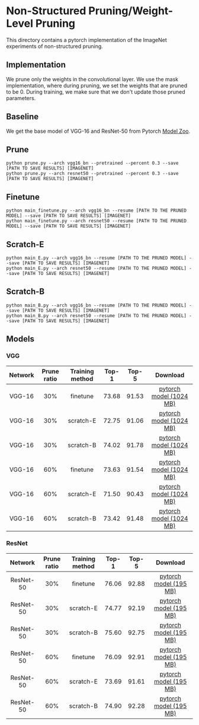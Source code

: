 # Non-Structured Pruning/Weight-Level Pruning

This directory contains a pytorch implementation of the ImageNet experiments of non-structured pruning.

## Implementation
We prune only the weights in the convolutional layer. We use the mask implementation, where during pruning, we set the weights that are pruned to be 0. During training, we make sure that we don't update those pruned parameters.

## Baseline
We get the base model of VGG-16 and ResNet-50 from Pytorch [Model Zoo](https://pytorch.org/docs/stable/torchvision/models.html).

## Prune
```
python prune.py --arch vgg16_bn --pretrained --percent 0.3 --save [PATH TO SAVE RESULTS] [IMAGENET]
python prune.py --arch resnet50 --pretrained --percent 0.3 --save [PATH TO SAVE RESULTS] [IMAGENET]
```

## Finetune
```
python main_finetune.py --arch vgg16_bn --resume [PATH TO THE PRUNED MODEL] --save [PATH TO SAVE RESULTS] [IMAGENET]
python main_finetune.py --arch resnet50 --resume [PATH TO THE PRUNED MODEL] --save [PATH TO SAVE RESULTS] [IMAGENET]
```

## Scratch-E
```
python main_E.py --arch vgg16_bn --resume [PATH TO THE PRUNED MODEL] --save [PATH TO SAVE RESULTS] [IMAGENET]
python main_E.py --arch resnet50 --resume [PATH TO THE PRUNED MODEL] --save [PATH TO SAVE RESULTS] [IMAGENET]
```

## Scratch-B
```
python main_B.py --arch vgg16_bn --resume [PATH TO THE PRUNED MODEL] --save [PATH TO SAVE RESULTS] [IMAGENET]
python main_B.py --arch resnet50 --resume [PATH TO THE PRUNED MODEL] --save [PATH TO SAVE RESULTS] [IMAGENET]
```

## Models
### VGG
Network|Prune ratio|Training method|Top-1|Top-5|Download
:---:|:---:|:---:|:---:|:---:|:---:
VGG-16|30%|finetune| 73.68| 91.53| [pytorch model (1024 MB)](https://drive.google.com/open?id=1OWGaJ-tXAlS4Ne5zhZ1M4k-1rk723do0)
VGG-16|30%|scratch-E| 72.75| 91.06| [pytorch model (1024 MB)](https://drive.google.com/open?id=1kgGiBaG1Y6Kh-EK27APWoMzeV7jO_jlL)
VGG-16|30%|scratch-B| 74.02| 91.78| [pytorch model (1024 MB)](https://drive.google.com/open?id=1ADbEpkziEMs_FPKAP-6BytcBHfqshrlg)
VGG-16|60%|finetune| 73.63| 91.54| [pytorch model (1024 MB)](https://drive.google.com/open?id=1xZOFuxKJEdv9AtoHcv5VvZsrWM7-vujY)
VGG-16|60%|scratch-E| 71.50| 90.43| [pytorch model (1024 MB)](https://drive.google.com/open?id=1s4yETDG0WB7ZerHmGudVRo2Z0JWuxZXr)
VGG-16|60%|scratch-B| 73.42| 91.48| [pytorch model (1024 MB)](https://drive.google.com/open?id=1APsXiwxq2VCitKvGoeqfHieEdWEpMk6W)

### ResNet
Network|Prune ratio|Training method|Top-1|Top-5|Download
:---:|:---:|:---:|:---:|:---:|:---:
ResNet-50|30%|finetune| 76.06| 92.88| [pytorch model (195 MB)](https://drive.google.com/open?id=17bzfWtHjTkCture96d7MG0afrFiY9xFF)
ResNet-50|30%|scratch-E| 74.77| 92.19| [pytorch model (195 MB)](https://drive.google.com/open?id=1C3VxBlWbOwjtvlFe_5cRZpFFY0H4NJRp)
ResNet-50|30%|scratch-B| 75.60| 92.75| [pytorch model (195 MB)](https://drive.google.com/open?id=1z3ABz6Pk0drVueWJRucG68MeGnAyA6t7)
ResNet-50|60%|finetune| 76.09| 92.91| [pytorch model (195 MB)](https://drive.google.com/open?id=1LYyCHVypbkkS23RVOgcE8clUs3haRlHA)
ResNet-50|60%|scratch-E| 73.69| 91.61| [pytorch model (195 MB)](https://drive.google.com/open?id=1LYyCHVypbkkS23RVOgcE8clUs3haRlHA)
ResNet-50|60%|scratch-B| 74.90| 92.28| [pytorch model (195 MB)](https://drive.google.com/open?id=17pqC05Sakt18xoRnpddAf-sYNs_vaKPk)